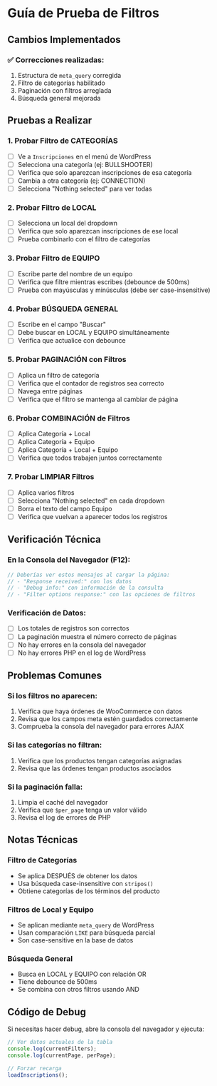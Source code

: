 # Guía de Prueba de Filtros

## Cambios Implementados

### ✅ Correcciones realizadas:
1. Estructura de `meta_query` corregida
2. Filtro de categorías habilitado
3. Paginación con filtros arreglada
4. Búsqueda general mejorada

## Pruebas a Realizar

### 1. Probar Filtro de CATEGORÍAS
- [ ] Ve a `Inscripciones` en el menú de WordPress
- [ ] Selecciona una categoría (ej: BULLSHOOTER)
- [ ] Verifica que solo aparezcan inscripciones de esa categoría
- [ ] Cambia a otra categoría (ej: CONNECTION)
- [ ] Selecciona "Nothing selected" para ver todas

### 2. Probar Filtro de LOCAL
- [ ] Selecciona un local del dropdown
- [ ] Verifica que solo aparezcan inscripciones de ese local
- [ ] Prueba combinarlo con el filtro de categorías

### 3. Probar Filtro de EQUIPO
- [ ] Escribe parte del nombre de un equipo
- [ ] Verifica que filtre mientras escribes (debounce de 500ms)
- [ ] Prueba con mayúsculas y minúsculas (debe ser case-insensitive)

### 4. Probar BÚSQUEDA GENERAL
- [ ] Escribe en el campo "Buscar"
- [ ] Debe buscar en LOCAL y EQUIPO simultáneamente
- [ ] Verifica que actualice con debounce

### 5. Probar PAGINACIÓN con Filtros
- [ ] Aplica un filtro de categoría
- [ ] Verifica que el contador de registros sea correcto
- [ ] Navega entre páginas
- [ ] Verifica que el filtro se mantenga al cambiar de página

### 6. Probar COMBINACIÓN de Filtros
- [ ] Aplica Categoría + Local
- [ ] Aplica Categoría + Equipo
- [ ] Aplica Categoría + Local + Equipo
- [ ] Verifica que todos trabajen juntos correctamente

### 7. Probar LIMPIAR Filtros
- [ ] Aplica varios filtros
- [ ] Selecciona "Nothing selected" en cada dropdown
- [ ] Borra el texto del campo Equipo
- [ ] Verifica que vuelvan a aparecer todos los registros

## Verificación Técnica

### En la Consola del Navegador (F12):
```javascript
// Deberías ver estos mensajes al cargar la página:
// - "Response received:" con los datos
// - "Debug info:" con información de la consulta
// - "Filter options response:" con las opciones de filtros
```

### Verificación de Datos:
- [ ] Los totales de registros son correctos
- [ ] La paginación muestra el número correcto de páginas
- [ ] No hay errores en la consola del navegador
- [ ] No hay errores PHP en el log de WordPress

## Problemas Comunes

### Si los filtros no aparecen:
1. Verifica que haya órdenes de WooCommerce con datos
2. Revisa que los campos meta estén guardados correctamente
3. Comprueba la consola del navegador para errores AJAX

### Si las categorías no filtran:
1. Verifica que los productos tengan categorías asignadas
2. Revisa que las órdenes tengan productos asociados

### Si la paginación falla:
1. Limpia el caché del navegador
2. Verifica que `$per_page` tenga un valor válido
3. Revisa el log de errores de PHP

## Notas Técnicas

### Filtro de Categorías
- Se aplica DESPUÉS de obtener los datos
- Usa búsqueda case-insensitive con `stripos()`
- Obtiene categorías de los términos del producto

### Filtros de Local y Equipo
- Se aplican mediante `meta_query` de WordPress
- Usan comparación `LIKE` para búsqueda parcial
- Son case-sensitive en la base de datos

### Búsqueda General
- Busca en LOCAL y EQUIPO con relación OR
- Tiene debounce de 500ms
- Se combina con otros filtros usando AND

## Código de Debug

Si necesitas hacer debug, abre la consola del navegador y ejecuta:

```javascript
// Ver datos actuales de la tabla
console.log(currentFilters);
console.log(currentPage, perPage);

// Forzar recarga
loadInscriptions();
```


